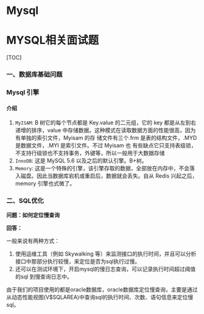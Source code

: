 # Mysql































# MYSQL相关面试题

[TOC]

### 一、数据库基础问题



### Mysql 引擎

#### 介绍

1. `MyISAM`: B 树它的每个节点都是 Key.value 的二元组，它的 key 都是从左到右递增的排序，value 中存储数据。这种模式在读取数据方面的性能很高，因为有单独的索引文件，Myisam 的存 储文件有三个.frm 是表的结构文件，.MYD 是数据文件，.MYI 是索引文件。不过 Myisam 也 有些缺点它只支持表级锁，不支持行级锁也不支持事务，外键等，所以一般用于大数据存储
2. `InnoDB`: 这是 MySQL 5.6 以及之后的默认引擎。B+树。
3. `Memory`: 这是一个特殊的引擎，该引擎存取的数据，全部放在内存中，不会落入磁盘。因此当数据库宕机或重启后，数据就会丢失。自从 Redis 兴起之后，memory 引擎也式微了。





### 二、SQL优化

**问题：如何定位慢查询**

**回答：**

一般来说有两种方式：

1. 使用运维工具（例如 Skywalking 等）来监测接口的执行时间，并且可以分析接口中那部分执行较慢，来定位是否为sql执行过慢。
2. 还可以在测试环境下，开启mysql的慢日志查询，可以记录执行时间超过阈值的sql 到慢查询日志中。

由于我们的项目使用的都是oracle数据库，oracle数据库定位慢查询，主要是通过从动态性能视图(V$SQLAREA)中查询sql的执行时间、次数、语句信息来定位慢sql。

